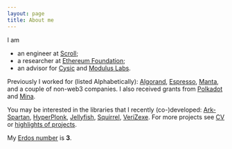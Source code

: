 ```yaml
---
layout: page
title: About me
---
```

I am 

- an engineer at [Scroll](https://scroll.io/);
- a researcher at [Ethereum Foundation](https://crypto.ethereum.org/team);
- an advisor for [Cysic](https://cysic.xyz/) and [Modulus Labs](https://www.moduluslabs.xyz/).

Previously I worked for (listed Alphabetically): [Algorand](https://algorand.com), [Espresso](https://www.espressosys.com/),
[Manta](https://manta.network/), and a couple of non-web3 companies.
I also received grants from [Polkadot](https://web3.foundation/) and [Mina](https://minaprotocol.com/).

You may be interested in the libraries that I recently (co-)developed:
[Ark-Spartan](https://github.com/zhenfeizhang/ark-spartan),
[HyperPlonk](https://eprint.iacr.org/2022/1355),
[Jellyfish](https://github.com/SpectrumXYZ/jellyfish),
[Squirrel](https://github.com/zhenfeizhang/sync_multi_sig),
[VeriZexe](https://github.com/EspressoSystems/veri-zexe).
For more projects see [CV](../cv/output/cv.pdf) or
[highlights of projects](https://zhenfeizhang.github.io/material/projects/).


<!-- 
 of the [Ethereum Foundation](https://crypto.ethereum.org/team), and 
a staff cryptography engineer at a stealth startup.
Prior to that,
I was a co-founder and the CTO of [Manta network](https://manta.network/); 
I worked for [Ant Group](https://www.ant-group.com), [Algorand](https://algorand.com),
and [OnBoard Security Inc](https://www.onboardsecurity.com/).
I received my Ph.D. from
[University of Wollongong](https://www.uow.edu.au/) in 2014.

My research interests are in lattice based cryptography. 

My engineering interests are in practical ZKP systems and efficient cryptography primitives. -->

<!-- 
I worked on cryptography for blockchains and contributed to [several cryptographic libraries](https://zhenfeizhang.github.io/material/projects/).  I am also involved in __2__ out of 7 [NIST PQC finalists](https://csrc.nist.gov/projects/post-quantum-cryptography/round-3-submissions): [NTRU](https://ntru.org)
and [Falcon](https://falcon-sign.info/).
My main research area has been lattice-based
cryptography, NTRU cryptosystems, fully homomorphic
encryptions, and zero knowledge proof systems. -->

My [Erdos number](https://en.wikipedia.org/wiki/List_of_people_by_Erdős_number) is __3__.


<!-- You may find a [CV](../cv/output/cv.pdf) and
[highlights of projects](https://zhenfeizhang.github.io/material/projects/) that I worked on;
last update Nov 2021. -->

<!-- I have openings ([angel list](https://angel.co/company/manta-network/jobs/1182625-protocol-and-backend-engineers), [linkedin](https://www.linkedin.com/jobs/view/2460670356/)) for cryptographic engineers.  -->
